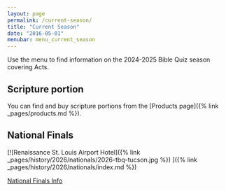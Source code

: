 ```yaml
---
layout: page
permalink: /current-season/
title: "Current Season"
date: "2016-05-01"
menubar: menu_current_season
---
```


Use the menu to find information on the 2024-2025 Bible Quiz season covering Acts.

## Scripture portion

You can find and buy scripture portions from the [Products page]({% link _pages/products.md %}).

## National Finals

[![Renaissance St. Louis Airport Hotel]({% link _pages/history/2026/nationals/2026-tbq-tucson.jpg  %}) ]({% link _pages/history/2026/nationals/index.md %})

<a href="{% link _pages/history/2026/nationals/index.md %}" class="button is-primary">National Finals Info</a>
